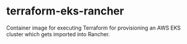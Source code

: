 # terraform-eks-rancher
Container image for executing Terraform for provisioning an AWS EKS cluster which gets imported into Rancher.
